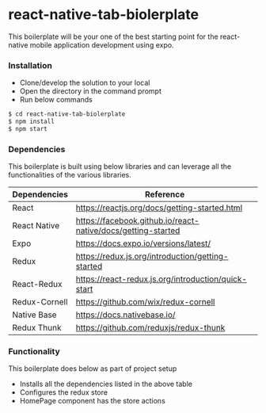 # react-native-tab-biolerplate

This boilerplate will be your one of the best starting point for the react-native mobile application development using expo.

### Installation
  - Clone/develop the solution to your local
  - Open the directory in the command prompt
  - Run below commands
```sh
$ cd react-native-tab-biolerplate 
$ npm install 
$ npm start
```

### Dependencies
This boilerplate is built using below libraries and can leverage all the functionalities of the various libraries.

| Dependencies | Reference |
| ------ | ------ |
| React | https://reactjs.org/docs/getting-started.html |
| React Native | https://facebook.github.io/react-native/docs/getting-started |
| Expo | https://docs.expo.io/versions/latest/ |
| Redux | https://redux.js.org/introduction/getting-started |
| React-Redux | https://react-redux.js.org/introduction/quick-start |
| Redux-Cornell | https://github.com/wix/redux-cornell |
| Native Base | https://docs.nativebase.io/ |
| Redux Thunk | https://github.com/reduxjs/redux-thunk |

### Functionality
This boilerplate does below as part of project setup
  - Installs all the dependencies listed in the above table
  - Configures the redux store
  - HomePage component has the store actions
